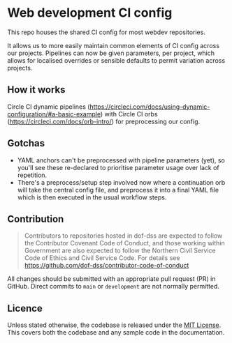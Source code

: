# Web development CI config

This repo houses the shared CI config for most webdev repositories.

It allows us to more easily maintain common elements of CI config across our projects. Pipelines can now be given parameters, per project, which allows for localised overrides or sensible defaults to permit variation across projects.

## How it works

Circle CI dynamic pipelines (https://circleci.com/docs/using-dynamic-configuration/#a-basic-example) with Circle CI orbs (https://circleci.com/docs/orb-intro/) for preprocessing our config.

## Gotchas

- YAML anchors can't be preprocessed with pipeline parameters (yet), so you'll see these re-declared to prioritise parameter usage over lack of repetition.
- There's a preprocess/setup step involved now where a continuation orb will take the central config file, and preprocess it into a final YAML file which is then executed in the usual workflow steps.

## Contribution

> Contributors to repositories hosted in dof-dss are expected to follow the Contributor Covenant Code of Conduct, and those working within Government are also expected to follow the Northern Civil Service Code of Ethics and Civil Service Code. For details see https://github.com/dof-dss/contributor-code-of-conduct

All changes should be submitted with an appropriate pull request (PR) in GitHub. Direct commits to `main` or `development` are not normally permitted.

## Licence

Unless stated otherwise, the codebase is released under the [MIT License](http://www.opensource.org/licenses/mit-license.php). This covers both the codebase and any sample code in the documentation.